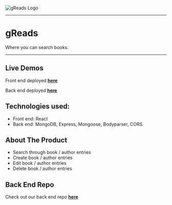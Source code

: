 ![gReads Logo](https://user-images.githubusercontent.com/38636581/45008695-4f5f6180-afc1-11e8-9971-c82c3bfadb0c.png)
___
# gReads
Where you can search books.
___
## Live Demos
Front end deployed **[here](http://gread-frontend.herokuapp.com/)**

Back end deployed **[here](http://gread-backend.herokuapp.com/)**

## Technologies used:

 - Front end: React
 - Back end: MongoDB, Express, Mongoose, Bodyparser, CORS

## About The Product
 - Search through book / author entries
 - Create book / author entries
 - Edit book / author entries
 - Delete book / author entries

## Back End Repo
Check out our back end repo **[here](https://github.com/rusticpenguin/gReads-Backend)**
